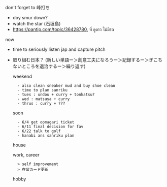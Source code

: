 don't forget to 峰打ち
- doy smur down?
- watch the star (石垣島)
- https://pantip.com/topic/36428780, ที่ ดูดาว ไม่มีรถ

now
- time to seriously listen jap and capture pitch 
- 取り組む日本？ (新しい単語ー＞創意工夫になろうー＞記録するー＞ぎこちないところを退治するー＞繰り返す)

	weekend
			
		- also clean sneaker mud and buy shoe clean
		- time to plan sanriku
		- tues : undou + curry + tonkatsu?
		- wed : matsuya + curry
		- thrus : curry + ???
	soon
	
		- 6/4 get oomagari ticket
		- 6/11 final decision for fav
		- 6/22 talk to golf
		- hanabi ans sanriku plan
	house
	
	work, career
	
		> self improvement
		> 在留カード更新
	hobby
			

			
		
